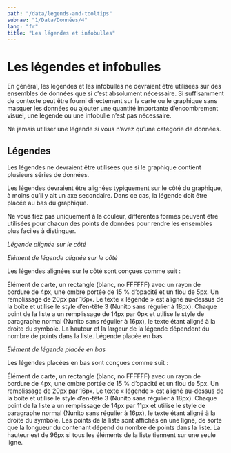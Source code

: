```yaml
---
path: "/data/legends-and-tooltips"
subnav: "1/Data/Données/4"
lang: "fr"
title: "Les légendes et infobulles"
---
```


<helmet>
<title> Légendes et infobulles - Système de conception Aurora </title>
</helmet>

# Les légendes et infobulles

En général, les légendes et les infobulles ne devraient être utilisées sur des ensembles de données que si c’est absolument nécessaire. Si suffisamment de contexte peut être fourni directement sur la carte ou le graphique sans masquer les données ou ajouter une quantité importante d’encombrement visuel, une légende ou une infobulle n’est pas nécessaire.

Ne jamais utiliser une légende si vous n’avez qu’une catégorie de données.

## Légendes

Les légendes ne devraient être utilisées que si le graphique contient plusieurs séries de données.

Les légendes devraient être alignées typiquement sur le côté du graphique, à moins qu’il y ait un axe secondaire. Dans ce cas, la légende doit être placée au bas du graphique.

Ne vous fiez pas uniquement à la couleur, différentes formes peuvent être utilisées pour chacun des points de données pour rendre les ensembles plus faciles à distinguer.

*Légende alignée sur le côté*

*Élément de légende alignée sur le côté*

Les légendes alignées sur le côté sont conçues comme suit :

Élément de carte, un rectangle (blanc, no FFFFFF) avec un rayon de bordure de 4px, une ombre portée de 15 % d’opacité et un flou de 5px. Un remplissage de 20px par 16px. Le texte « légende » est aligné au-dessus de la boîte et utilise le style d’en-tête 3 (Nunito sans régulier à 18px). Chaque point de la liste a un remplissage de 14px par 0px et utilise le style de paragraphe normal (Nunito sans régulier à 16px), le texte étant aligné à la droite du symbole. La hauteur et la largeur de la légende dépendent du nombre de points dans la liste.
Légende placée en bas

*Élément de légende placée en bas*

Les légendes placées en bas sont conçues comme suit :

Élément de carte, un rectangle (blanc, no FFFFFF) avec un rayon de bordure de 4px, une ombre portée de 15 % d’opacité et un flou de 5px. Un remplissage de 20px par 16px. Le texte « légende » est aligné au-dessus de la boîte et utilise le style d’en-tête 3 (Nunito sans régulier à 18px). Chaque point de la liste a un remplissage de 14px par 11px et utilise le style de paragraphe normal (Nunito sans régulier à 16px), le texte étant aligné à la droite du symbole. Les points de la liste sont affichés en une ligne, de sorte que la longueur du contenant dépend du nombre de points dans la liste. La hauteur est de 96px si tous les éléments de la liste tiennent sur une seule ligne.
